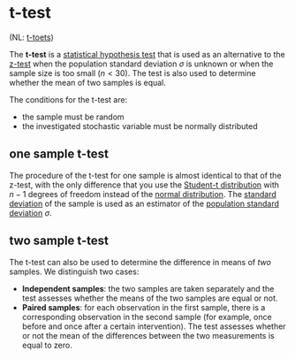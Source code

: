 # t-test

(NL: [t-toets](../nl/t-toets.md))

The **t-test** is a [statistical hypothesis test](hypothesis-test.md) that is used as an alternative to the [z-test](z-test.md) when the population standard deviation $\sigma$ is unknown or when the sample size is too small ($n<30$). The test is also used to determine whether the mean of two samples is equal.

The conditions for the t-test are:

- the sample must be random
- the investigated stochastic variable must be normally distributed

## one sample t-test

The procedure of the t-test for one sample is almost identical to that of the z-test, with the only difference that you use the [Student-t distribution](t-distribution.md) with $n-1$ degrees of freedom instead of the [normal distribution](normal-distribution.md). The [standard deviation](variance.md#standard-deviation-of-a-sample) of the sample is used as an estimator of the [population standard deviation](variance.md#standard-deviation-of-a-population) $\sigma$.

## two sample t-test

The t-test can also be used to determine the difference in means of *two* samples. We distinguish two cases:

- **Independent samples**: the two samples are taken separately and the test assesses whether the means of the two samples are equal or not.
- **Paired samples**: for each observation in the first sample, there is a corresponding observation in the second sample (for example, once before and once after a certain intervention). The test assesses whether or not the mean of the differences between the two measurements is equal to zero.
